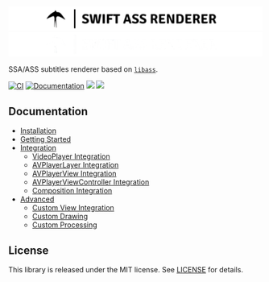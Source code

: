 
![logo](Sources/SwiftAssRenderer/Docs/SwiftAssRenderer.docc/Resources/Images/logo-transparent-light.png#gh-light-mode-only)
![logo](Sources/SwiftAssRenderer/Docs/SwiftAssRenderer.docc/Resources/Images/logo-transparent-dark.png#gh-dark-mode-only)

SSA/ASS subtitles renderer based on [`libass`](https://github.com/libass/libass).

[![CI](https://github.com/mihai8804858/swift-ass-renderer/actions/workflows/ci.yml/badge.svg)](https://github.com/mihai8804858/swift-ass-renderer/actions/workflows/ci.yml) [![Documentation](https://github.com/mihai8804858/swift-ass-renderer/actions/workflows/documentation.yml/badge.svg)](https://github.com/mihai8804858/swift-ass-renderer/actions/workflows/documentation.yml) [![](https://img.shields.io/endpoint?url=https%3A%2F%2Fswiftpackageindex.com%2Fapi%2Fpackages%2Fmihai8804858%2Fswift-ass-renderer%2Fbadge%3Ftype%3Dswift-versions)](https://swiftpackageindex.com/mihai8804858/swift-ass-renderer) [![](https://img.shields.io/endpoint?url=https%3A%2F%2Fswiftpackageindex.com%2Fapi%2Fpackages%2Fmihai8804858%2Fswift-ass-renderer%2Fbadge%3Ftype%3Dplatforms)](https://swiftpackageindex.com/mihai8804858/swift-ass-renderer)

## Documentation

* [Installation](https://mihai8804858.github.io/swift-ass-renderer/documentation/swiftassrenderer)
* [Getting Started](https://mihai8804858.github.io/swift-ass-renderer/documentation/swiftassrenderer/getting-started)
* [Integration](https://mihai8804858.github.io/swift-ass-renderer/tutorials/integration-tutorials/)
  * [VideoPlayer Integration](https://mihai8804858.github.io/swift-ass-renderer/tutorials/swiftassrenderer/videoplayer/)
  * [AVPlayerLayer Integration](https://mihai8804858.github.io/swift-ass-renderer/tutorials/swiftassrenderer/avplayerlayer/)
  * [AVPlayerView Integration](https://mihai8804858.github.io/swift-ass-renderer/tutorials/swiftassrenderer/avplayerview/)
  * [AVPlayerViewController Integration](https://mihai8804858.github.io/swift-ass-renderer/tutorials/swiftassrenderer/avplayerviewcontroller/)
  * [Composition Integration](https://mihai8804858.github.io/swift-ass-renderer/tutorials/swiftassrenderer/composition/)
* [Advanced](https://mihai8804858.github.io/swift-ass-renderer/tutorials/advanced-tutorials/)
  * [Custom View Integration](https://mihai8804858.github.io/swift-ass-renderer/tutorials/swiftassrenderer/customviewintegration/)
  * [Custom Drawing](https://mihai8804858.github.io/swift-ass-renderer/tutorials/swiftassrenderer/customimagedrawing/)
  * [Custom Processing](https://mihai8804858.github.io/swift-ass-renderer/tutorials/swiftassrenderer/customimageprocessing/)

## License

This library is released under the MIT license. See [LICENSE](LICENSE) for details.
